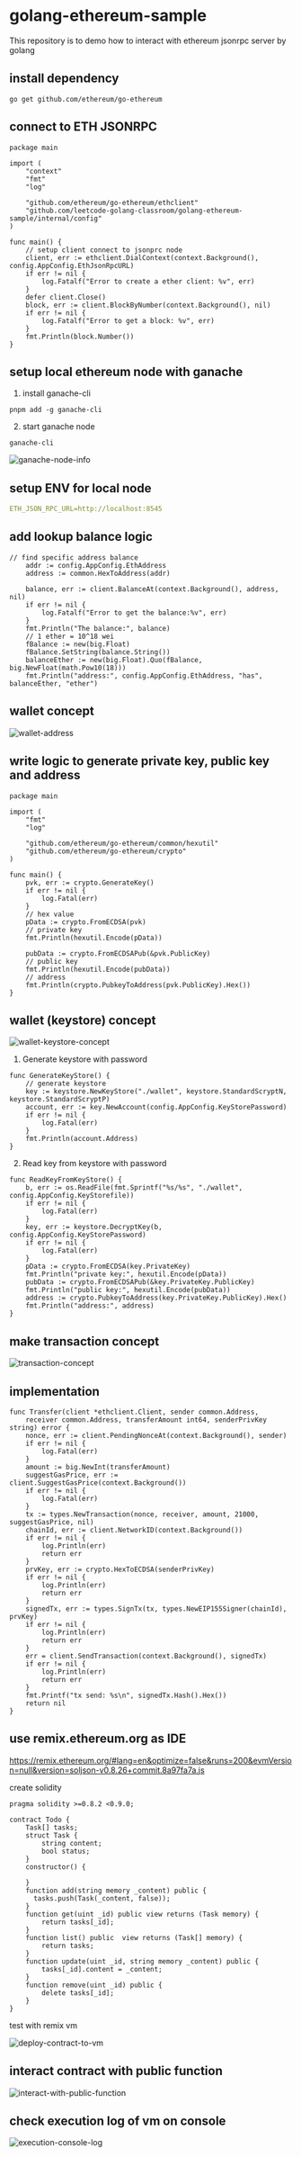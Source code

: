 # golang-ethereum-sample

This repository is to demo how to interact with ethereum jsonrpc server by golang

## install dependency

```shell
go get github.com/ethereum/go-ethereum
```

## connect to ETH JSONRPC

```golang
package main

import (
	"context"
	"fmt"
	"log"

	"github.com/ethereum/go-ethereum/ethclient"
	"github.com/leetcode-golang-classroom/golang-ethereum-sample/internal/config"
)

func main() {
	// setup client connect to jsonprc node
	client, err := ethclient.DialContext(context.Background(), config.AppConfig.EthJsonRpcURL)
	if err != nil {
		log.Fatalf("Error to create a ether client: %v", err)
	}
	defer client.Close()
	block, err := client.BlockByNumber(context.Background(), nil)
	if err != nil {
		log.Fatalf("Error to get a block: %v", err)
	}
	fmt.Println(block.Number())
}
```

## setup local ethereum node with ganache

1. install ganache-cli
  
```shell
pnpm add -g ganache-cli
```

2. start ganache node

```shell
ganache-cli
```

![ganache-node-info](ganache-node-info.png)

## setup ENV for local node

```yaml
ETH_JSON_RPC_URL=http://localhost:8545
```

## add lookup balance logic

```golang
// find specific address balance
	addr := config.AppConfig.EthAddress
	address := common.HexToAddress(addr)

	balance, err := client.BalanceAt(context.Background(), address, nil)
	if err != nil {
		log.Fatalf("Error to get the balance:%v", err)
	}
	fmt.Println("The balance:", balance)
	// 1 ether = 10^18 wei
	fBalance := new(big.Float)
	fBalance.SetString(balance.String())
	balanceEther := new(big.Float).Quo(fBalance, big.NewFloat(math.Pow10(18)))
	fmt.Println("address:", config.AppConfig.EthAddress, "has", balanceEther, "ether")
```

## wallet concept

![wallet-address](wallet-address.png)

## write logic to generate private key, public key and address

```golang
package main

import (
	"fmt"
	"log"

	"github.com/ethereum/go-ethereum/common/hexutil"
	"github.com/ethereum/go-ethereum/crypto"
)

func main() {
	pvk, err := crypto.GenerateKey()
	if err != nil {
		log.Fatal(err)
	}
	// hex value
	pData := crypto.FromECDSA(pvk)
	// private key
	fmt.Println(hexutil.Encode(pData))

	pubData := crypto.FromECDSAPub(&pvk.PublicKey)
	// public key
	fmt.Println(hexutil.Encode(pubData))
	// address
	fmt.Println(crypto.PubkeyToAddress(pvk.PublicKey).Hex())
}
```

## wallet (keystore) concept

![wallet-keystore-concept](wallet-keystore-concept.png)

1. Generate keystore with password
```golang
func GenerateKeyStore() {
	// generate keystore
	key := keystore.NewKeyStore("./wallet", keystore.StandardScryptN, keystore.StandardScryptP)
	account, err := key.NewAccount(config.AppConfig.KeyStorePassword)
	if err != nil {
		log.Fatal(err)
	}
	fmt.Println(account.Address)
}
```
2. Read key from keystore with password
```golang
func ReadKeyFromKeyStore() {
	b, err := os.ReadFile(fmt.Sprintf("%s/%s", "./wallet", config.AppConfig.KeyStorefile))
	if err != nil {
		log.Fatal(err)
	}
	key, err := keystore.DecryptKey(b, config.AppConfig.KeyStorePassword)
	if err != nil {
		log.Fatal(err)
	}
	pData := crypto.FromECDSA(key.PrivateKey)
	fmt.Println("private key:", hexutil.Encode(pData))
	pubData := crypto.FromECDSAPub(&key.PrivateKey.PublicKey)
	fmt.Println("public key:", hexutil.Encode(pubData))
	address := crypto.PubkeyToAddress(key.PrivateKey.PublicKey).Hex()
	fmt.Println("address:", address)
}
```

## make transaction concept

![transaction-concept](transaction-concept.png)

## implementation

```golang
func Transfer(client *ethclient.Client, sender common.Address,
	receiver common.Address, transferAmount int64, senderPrivKey string) error {
	nonce, err := client.PendingNonceAt(context.Background(), sender)
	if err != nil {
		log.Fatal(err)
	}
	amount := big.NewInt(transferAmount)
	suggestGasPrice, err := client.SuggestGasPrice(context.Background())
	if err != nil {
		log.Fatal(err)
	}
	tx := types.NewTransaction(nonce, receiver, amount, 21000, suggestGasPrice, nil)
	chainId, err := client.NetworkID(context.Background())
	if err != nil {
		log.Println(err)
		return err
	}
	prvKey, err := crypto.HexToECDSA(senderPrivKey)
	if err != nil {
		log.Println(err)
		return err
	}
	signedTx, err := types.SignTx(tx, types.NewEIP155Signer(chainId), prvKey)
	if err != nil {
		log.Println(err)
		return err
	}
	err = client.SendTransaction(context.Background(), signedTx)
	if err != nil {
		log.Println(err)
		return err
	}
	fmt.Printf("tx send: %s\n", signedTx.Hash().Hex())
	return nil
}
```

## use remix.ethereum.org as IDE

https://remix.ethereum.org/#lang=en&optimize=false&runs=200&evmVersion=null&version=soljson-v0.8.26+commit.8a97fa7a.js

create solidity

```solidity
pragma solidity >=0.8.2 <0.9.0;

contract Todo {
    Task[] tasks;
    struct Task {
        string content;
        bool status;
    }
    constructor() {

    }
    function add(string memory _content) public {
      tasks.push(Task(_content, false));
    }
    function get(uint _id) public view returns (Task memory) {
        return tasks[_id];
    }
    function list() public  view returns (Task[] memory) {
        return tasks;
    }
    function update(uint _id, string memory _content) public {
        tasks[_id].content = _content;
    }
    function remove(uint _id) public {
        delete tasks[_id];
    }
}
```

test with remix vm

![deploy-contract-to-vm](./deploy-contract-to-vm.png)

## interact contract with public function

![interact-with-public-function](./interact-with-public-function.png)

## check execution log of vm on console

![execution-console-log](./execution-console-log.png)